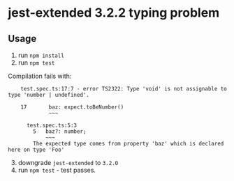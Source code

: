 # jest-extended 3.2.2 typing problem

## Usage
1. run `npm install`
2. run `npm test`

Compilation fails with:

```
    test.spec.ts:17:7 - error TS2322: Type 'void' is not assignable to type 'number | undefined'.

    17       baz: expect.toBeNumber()
             ~~~

      test.spec.ts:5:3
        5   baz?: number;
            ~~~
        The expected type comes from property 'baz' which is declared here on type 'Foo'
```

3. downgrade `jest-extended` to `3.2.0`
4. run `npm test` - test passes.